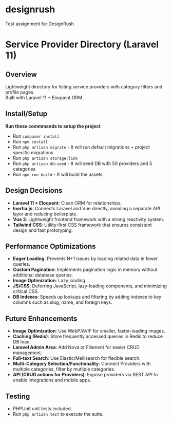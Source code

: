 # designrush
Test assignment for DesignRush

# Service Provider Directory (Laravel 11)

## Overview
Lightweight directory for listing service providers with category filters and profile pages.  
Built with Laravel 11 + Eloquent ORM.

## Install/Setup
**Run these commmands to setup the project**
- Run `composer install`
- Run `npm install`
- Run `php artisan migrate` - It will run default migrations + project specific migrations
- Run `php artisan storage:link`
- Run `php artisan db:seed` - It will seed DB with 50 providers and 5 categories
- Run `npm run build` - It will build the assets

## Design Decisions
- **Laravel 11 + Eloquent**: Clean ORM for relationships.
- **Inertia.js**: Connects Laravel and Vue directly, avoiding a separate API layer and reducing boilerplate.
- **Vue 3**: Lightweight frontend framework with a strong reactivity system.
- **Tailwind CSS**: Utility-first CSS framework that ensures consistent design and fast prototyping.

## Performance Optimizations
- **Eager Loading**: Prevents N+1 issues by loading related data in fewer queries.
- **Custom Pagination**: Implements pagination logic in memory without additional database queries.
- **Image Optimization**: Lazy loading.
- **JS/CSS**: Deferring JavaScript, lazy-loading components, and minimizing critical CSS.
- **DB Indexes**: Speeds up lookups and filtering by adding indexes to key columns such as slug, name, and foreign keys.

## Future Enhancements
- **Image Optimization**: Use WebP/AVIF for smaller, faster-loading images.
- **Caching (Redis)**: Store frequently accessed queries in Redis to reduce DB load.
- **Laravel Admin Area**: Add Nova or Filament for easier CRUD management.
- **Full-text Search**: Use Elastic/Meilisearch for flexible search.
- **Multi-Category Selection/Functionality**: Connect Providers with multiple categories, filter by mutliple categories.
- **API (CRUD actions for Providers)**:  Expose providers via REST API to enable integrations and mobile apps.

## Testing
- PHPUnit unit tests included.
- Run `php artisan test` to execute the suite.
